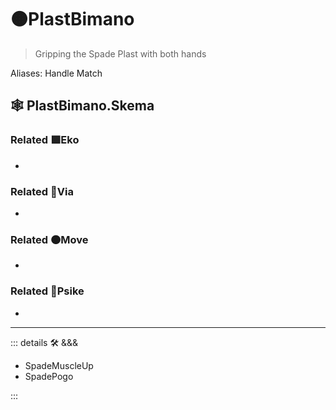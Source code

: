 # 🟠<move>PlastBimano</move>

> Gripping the Spade Plast with both hands

Aliases: Handle Match

## 🕸 PlastBimano.Skema

### Related 🟩<eko>Eko</eko>

-

### Related 🔻<via>Via</via>

-

### Related 🟠<move>Move</move>

-

### Related 💜<psike>Psike</psike>

-

---

<!-- =================================================== -->
<!-- =================================================== -->
<!-- =================================================== -->
<!-- =================================================== -->
<!-- =================================================== -->
::: details 🛠 <dev>&&&</dev>

- SpadeMuscleUp
- SpadePogo

:::
